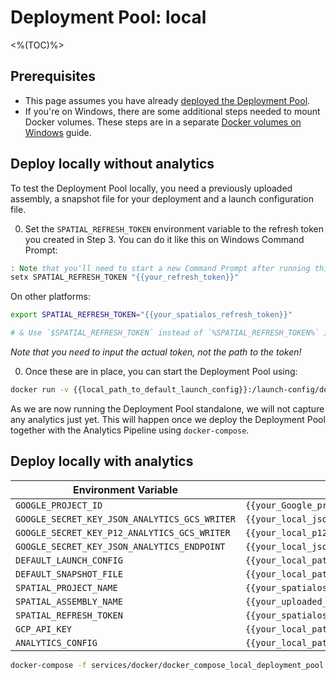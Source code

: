 # Deployment Pool: local
<%(TOC)%>

## Prerequisites

* This page assumes you have already [deployed the Deployment Pool]({{urlRoot}}/content/services-packages/deployment-pool/deploy).
* If you're on Windows, there are some additional steps needed to mount Docker volumes. These steps are in a separate [Docker volumes on Windows]({{urlRoot}}/content/workflows/docker-windows-volumes.md) guide.

## Deploy locally without analytics

To test the Deployment Pool locally, you need a previously uploaded assembly, a snapshot file for your deployment and a launch configuration file.

0. Set the `SPATIAL_REFRESH_TOKEN` environment variable to the refresh token you created in Step 3. You can do it like this on Windows Command Prompt:

```bat
: Note that you'll need to start a new Command Prompt after running this.
setx SPATIAL_REFRESH_TOKEN "{{your_refresh_token}}"
```

On other platforms:

```bash
export SPATIAL_REFRESH_TOKEN="{{your_spatialos_refresh_token}}"

# & Use `$SPATIAL_REFRESH_TOKEN` instead of `%SPATIAL_REFRESH_TOKEN%` in the docker command below!
```

_Note that you need to input the actual token, not the path to the token!_

0. Once these are in place, you can start the Deployment Pool using:

```bash
docker run -v {{local_path_to_default_launch_config}}:/launch-config/default_launch.json -v {{local_path_to_default_snapshot_file}}:/snapshots/default.snapshot -e SPATIAL_REFRESH_TOKEN=%SPATIAL_REFRESH_TOKEN% gcr.io/{{your_google_project_id}}/deployment-pool --project "{{your_spatialos_project_name}}" --launch-config "/launch-config/default_launch.json" --snapshot "/snapshots/default.snapshot" --assembly-name "{{your_uploaded_assembly_name}}" --minimum-ready-deployments 3
```

As we are now running the Deployment Pool standalone, we will not capture any analytics just yet. This will happen once we deploy the Deployment Pool together with the Analytics Pipeline using `docker-compose`.

## Deploy locally with analytics

| Environment Variable                          | Value                                               |
|-----------------------------------------------|-----------------------------------------------------|
| `GOOGLE_PROJECT_ID`                           | `{{your_Google_project_id}}`                        |
| `GOOGLE_SECRET_KEY_JSON_ANALYTICS_GCS_WRITER` | `{{your_local_json_key_path_analytics_gcs_writer}}` |
| `GOOGLE_SECRET_KEY_P12_ANALYTICS_GCS_WRITER`  | `{{your_local_p12_key_path_analytics_gcs_writer}}`  |
| `GOOGLE_SECRET_KEY_JSON_ANALYTICS_ENDPOINT`   | `{{your_local_json_key_path_analytics_endpoint}}`   |
| `DEFAULT_LAUNCH_CONFIG`                       | `{{your_local_path_to_default_launch_config}}`      |
| `DEFAULT_SNAPSHOT_FILE`                       | `{{your_local_path_to_default_snapshot_file}}`      |
| `SPATIAL_PROJECT_NAME`                        | `{{your_spatialos_project_name}}`                   |
| `SPATIAL_ASSEMBLY_NAME`                       | `{{your_uploaded_assembly_name}}`                   |
| `SPATIAL_REFRESH_TOKEN`                       | `{{your_spatialos_refresh_token}}`                  |
| `GCP_API_KEY`                                 | `{{your_local_path_to_gcp_api_key}}`                |
| `ANALYTICS_CONFIG`                            | `{{your_local_path_to_analytics_config}}`           |

```sh
docker-compose -f services/docker/docker_compose_local_deployment_pool.yml up
```
